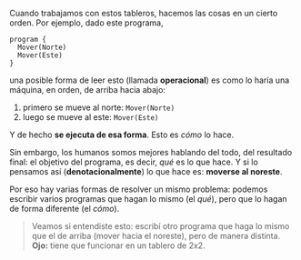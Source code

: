 Cuando trabajamos con estos tableros, hacemos las cosas en un cierto orden. Por ejemplo, dado este programa,

```puppet
program {
  Mover(Norte)
  Mover(Este)
}
```

una posible forma de leer esto (llamada **operacional**) es como lo haría una máquina, en orden, de arriba hacia abajo:

1. primero se mueve al norte: `Mover(Norte)`
1. luego se mueve al este: `Mover(Este)`

Y de hecho **se ejecuta de esa forma**. Esto es _cómo_ lo hace.

Sin embargo, los humanos somos mejores hablando del todo, del resultado final: el objetivo del programa, es decir, _qué_ es lo que hace. Y si lo pensamos así (**denotacionalmente**) lo que hace es: **moverse al noreste**.

Por eso hay varias formas de resolver un mismo problema: podemos escribir varios programas que hagan lo mismo (el _qué_), pero que lo hagan de forma diferente (el _cómo_).

> Veamos si entendiste esto: escribí otro programa que haga lo mismo que el de arriba (mover hacia el noreste), pero de manera distinta. **Ojo:** tiene que funcionar en un tablero de 2x2.
